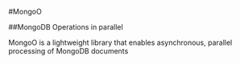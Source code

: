 #MongoO

##MongoDB Operations in parallel

MongoO is a lightweight library that enables asynchronous, parallel processing of MongoDB documents
